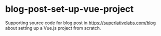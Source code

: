 # blog-post-set-up-vue-project
Supporting source code for blog post in https://superlativelabs.com/blog about setting up a Vue.js project from scratch.
